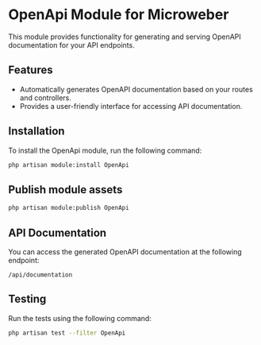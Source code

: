 # OpenApi Module for Microweber

This module provides functionality for generating and serving OpenAPI documentation for your API endpoints.

## Features

- Automatically generates OpenAPI documentation based on your routes and controllers.
- Provides a user-friendly interface for accessing API documentation.

## Installation

To install the OpenApi module, run the following command:

```sh
php artisan module:install OpenApi
```

## Publish module assets

```sh
php artisan module:publish OpenApi
```


## API Documentation

You can access the generated OpenAPI documentation at the following endpoint:
```
/api/documentation
```

## Testing

Run the tests using the following command:

```sh
php artisan test --filter OpenApi
```

